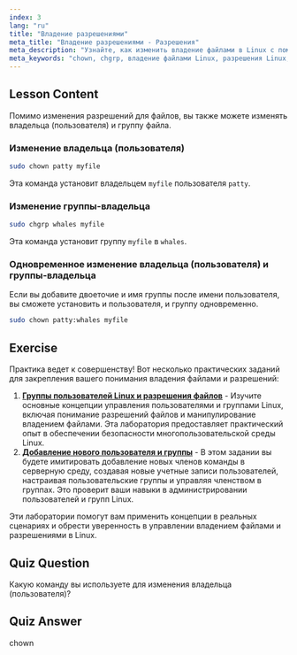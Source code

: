 ```yaml
---
index: 3
lang: "ru"
title: "Владение разрешениями"
meta_title: "Владение разрешениями - Разрешения"
meta_description: "Узнайте, как изменить владение файлами в Linux с помощью команд chown и chgrp. Изучите разрешения пользователей и групп с помощью этого руководства по Linux для начинающих."
meta_keywords: "chown, chgrp, владение файлами Linux, разрешения Linux, команды Linux, Linux для начинающих, руководство по Linux, учебник по Linux"
---
```


## Lesson Content

Помимо изменения разрешений для файлов, вы также можете изменять владельца (пользователя) и группу файла.

### Изменение владельца (пользователя)

```bash
sudo chown patty myfile
```

Эта команда установит владельцем `myfile` пользователя `patty`.

### Изменение группы-владельца

```bash
sudo chgrp whales myfile
```

Эта команда установит группу `myfile` в `whales`.

### Одновременное изменение владельца (пользователя) и группы-владельца

Если вы добавите двоеточие и имя группы после имени пользователя, вы сможете установить и пользователя, и группу одновременно.

```bash
sudo chown patty:whales myfile
```

## Exercise

Практика ведет к совершенству! Вот несколько практических заданий для закрепления вашего понимания владения файлами и разрешений:

1. **[Группы пользователей Linux и разрешения файлов](https://labex.io/ru/labs/linux-linux-user-group-and-file-permissions-18002)** - Изучите основные концепции управления пользователями и группами Linux, включая понимание разрешений файлов и манипулирование владением файлами. Эта лаборатория предоставляет практический опыт в обеспечении безопасности многопользовательской среды Linux.
2. **[Добавление нового пользователя и группы](https://labex.io/ru/labs/linux-add-new-user-and-group-17987)** - В этом задании вы будете имитировать добавление новых членов команды в серверную среду, создавая новые учетные записи пользователей, настраивая пользовательские группы и управляя членством в группах. Это проверит ваши навыки в администрировании пользователей и групп Linux.

Эти лаборатории помогут вам применить концепции в реальных сценариях и обрести уверенность в управлении владением файлами и разрешениями в Linux.

## Quiz Question

Какую команду вы используете для изменения владельца (пользователя)?

## Quiz Answer

chown
